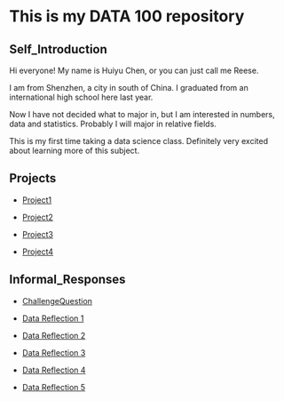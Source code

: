 # This is my DATA 100 repository

## Self_Introduction
Hi everyone! My name is Huiyu Chen, or you can just call me Reese.

I am from Shenzhen, a city in south of China. I graduated from an international high school here last year.

Now I have not decided what to major in, but I am interested in numbers, data and statistics. Probably I will major in
relative fields.

This is my first time taking a data science class. Definitely very excited about learning more of this subject.


## Projects
  
- [Project1](Project1.md)
  
- [Project2](Project2.md)

- [Project3](Project3.md)

- [Project4](Project4.md)


## Informal_Responses

- [ChallengeQuestion](ChanllengeQuestion.png)

- [Data Reflection 1](Reflection1.md)

- [Data Reflection 2](Reflection2.md)

- [Data Reflection 3](Reflection3.md)

- [Data Reflection 4](Reflection4.md)

- [Data Reflection 5](Reflection5.md)
